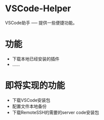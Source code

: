 # VSCode-Helper

VSCode助手 ── 提供一些便捷功能。

# 功能

- 下载本地已经安装的插件
- ……

# 即将实现的功能

- 下载VSCode安装包
- 配置文件本地备份
- 下载RemoteSSH的需要的server code安装包
